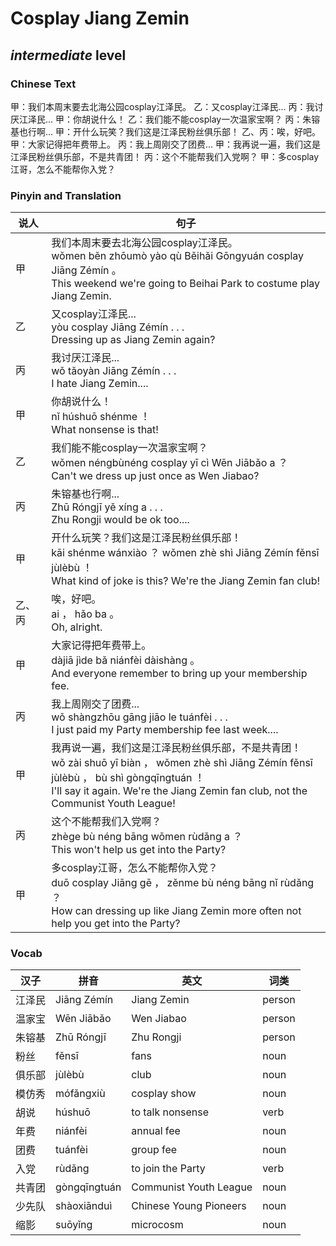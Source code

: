 # Cosplay Jiang Zemin
## *intermediate* level

### Chinese Text
甲：我们本周末要去北海公园cosplay江泽民。
乙：又cosplay江泽民...
丙：我讨厌江泽民...
甲：你胡说什么！
乙：我们能不能cosplay一次温家宝啊？
丙：朱镕基也行啊...
甲：开什么玩笑？我们这是江泽民粉丝俱乐部！
乙、丙：唉，好吧。
甲：大家记得把年费带上。
丙：我上周刚交了团费...
甲：我再说一遍，我们这是江泽民粉丝俱乐部，不是共青团！
丙：这个不能帮我们入党啊？
甲：多cosplay江哥，怎么不能帮你入党？

### Pinyin and Translation
|说人|句子|
|----|----|
|甲|我们本周末要去北海公园cosplay江泽民。<br />wǒmen běn zhōumò yào qù Běihǎi Gōngyuán cosplay Jiāng Zémín 。<br />This weekend we're going to Beihai Park to costume play Jiang Zemin.|
|乙|又cosplay江泽民...<br />yòu cosplay Jiāng Zémín . . .<br />Dressing up as Jiang Zemin again?|
|丙|我讨厌江泽民...<br />wǒ tǎoyàn Jiāng Zémín . . .<br />I hate Jiang Zemin....|
|甲|你胡说什么！<br />nǐ húshuō shénme ！<br />What nonsense is that!|
|乙|我们能不能cosplay一次温家宝啊？<br />wǒmen néngbùnéng cosplay yī cì Wēn Jiābǎo a ？<br />Can't we dress up just once as Wen Jiabao?|
|丙|朱镕基也行啊...<br />Zhū Róngjī yě xíng a . . .<br />Zhu Rongji would be ok too....|
|甲|开什么玩笑？我们这是江泽民粉丝俱乐部！<br />kāi shénme wánxiào ？ wǒmen zhè shì Jiāng Zémín fěnsī jùlèbù ！<br />What kind of joke is this? We're the Jiang Zemin fan club!|
|乙、丙|唉，好吧。<br />ai ， hǎo ba 。<br />Oh, alright.|
|甲|大家记得把年费带上。<br />dàjiā jìde bǎ niánfèi dàishàng 。<br />And everyone remember to bring up your membership fee.|
|丙|我上周刚交了团费...<br />wǒ shàngzhōu gāng jiāo le tuánfèi . . .<br />I just paid my Party membership fee last week....|
|甲|我再说一遍，我们这是江泽民粉丝俱乐部，不是共青团！<br />wǒ zài shuō yī biàn ， wǒmen zhè shì Jiāng Zémín fěnsī jùlèbù ， bù shì gòngqīngtuán ！<br />I'll say it again. We're the Jiang Zemin fan club, not the Communist Youth League!|
|丙|这个不能帮我们入党啊？<br />zhège bù néng bāng wǒmen rùdǎng a ？<br />This won't help us get into the Party?|
|甲|多cosplay江哥，怎么不能帮你入党？<br />duō cosplay Jiāng gē ， zěnme bù néng bāng nǐ rùdǎng ？<br />How can dressing up like Jiang Zemin more often not help you get into the Party?|
### Vocab
|汉子|拼音|英文|词类|
|----|----|----|----|
|江泽民|Jiāng Zémín|Jiang Zemin|person|
|温家宝|Wēn Jiābǎo|Wen Jiabao|person|
|朱镕基|Zhū Róngjī|Zhu Rongji|person|
|粉丝|fěnsī|fans|noun|
|俱乐部|jùlèbù|club|noun|
|模仿秀|mófǎngxiù|cosplay show|noun|
|胡说|húshuō|to talk nonsense|verb|
|年费|niánfèi|annual fee|noun|
|团费|tuánfèi|group fee|noun|
|入党|rùdǎng|to join the Party|verb|
|共青团|gòngqīngtuán|Communist Youth League|noun|
|少先队|shàoxiānduì|Chinese Young Pioneers|noun|
|缩影|suōyǐng|microcosm|noun|